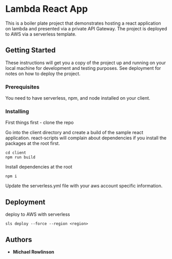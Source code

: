 # Lambda React App

This is a boiler plate project that demonstrates hosting a react application on lambda and presented via a private API Gateway. The project is deployed to AWS via a serverless template.

## Getting Started

These instructions will get you a copy of the project up and running on your local machine for development and testing purposes. See deployment for notes on how to deploy the project.

### Prerequisites

You need to have serverless, npm, and node installed on your client.

### Installing

First things first - clone the repo

Go into the client directory and create a build of the sample react application. react-scripts will complain about dependencies if you install the packages at the root first.

```
cd client
npm run build
```

Install dependencies at the root

```
npm i
```

Update the serverless.yml file with your aws account specific information.

## Deployment

deploy to AWS with serverless

```
sls deploy --force --region <region>
```

## Authors

- **Michael Rowlinson**
